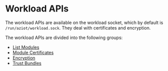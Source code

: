 # Workload APIs

The workload APIs are available on the workload socket, which by default is `/run/aziot/workload.sock`. They deal with certificates and encryption.

The workload APIs are divided into the following groups:
- [List Modules](doc/list_modules.md)
- [Module Certificates](doc/module_certificates.md)
- [Encryption](doc/encryption.md)
- [Trust Bundles](doc/trust_bundle.md)
